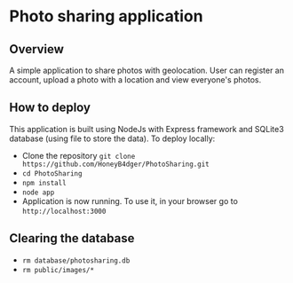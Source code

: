 # Photo sharing application

## Overview
A simple application to share photos with geolocation. User can register an account, upload a photo with a location and view everyone's photos.

## How to deploy
This application is built using NodeJs with Express framework and SQLite3 database (using file to store the data).
To deploy locally:
* Clone the repository `git clone https://github.com/HoneyB4dger/PhotoSharing.git`
* `cd PhotoSharing`
* `npm install`
* `node app`
* Application is now running. To use it, in your browser go to `http://localhost:3000`

## Clearing the database
* `rm database/photosharing.db`
* `rm public/images/*`
